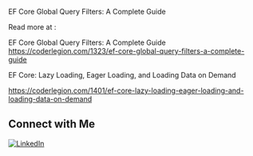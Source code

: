 EF Core Global Query Filters: A Complete Guide

Read more at :

EF Core Global Query Filters: A Complete Guide
https://coderlegion.com/1323/ef-core-global-query-filters-a-complete-guide

EF Core: Lazy Loading, Eager Loading, and Loading Data on Demand

https://coderlegion.com/1401/ef-core-lazy-loading-eager-loading-and-loading-data-on-demand

## Connect with Me

[![LinkedIn](https://img.shields.io/badge/LinkedIn-Profile-blue)](https://www.linkedin.com/in/spyros-ponaris-913a6937/)
